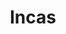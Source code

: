---
pid: ws95
title: Incas
location_transcription: Franklin Square
coordinates: "[-75.150614865329, 39.955529080645]"
zipcode: '19107'
gen_neighborhood: Center City
neighborhood: Washington Square West,Avenue of The Arts,Midtown Village,Chinatown
outside_phl: 
age: '7.5'
age_range: 6-13
instagram: 
image_file_name: ws_95.jpg
proposal_transcription: 
topic: Native Americans
topic_summary: '0'
type: Other No Form
keywords_other: Incas
credit: Yul
image_labels: 
twitter: 
facebook: 
permalink: "/monuments/ws95/"
layout: item-page
---